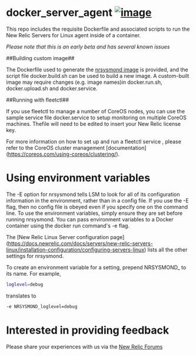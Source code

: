 # docker_server_agent [![image](https://badge.imagelayers.io/newrelic/nrsysmond.svg)](https://imagelayers.io/?images=newrelic%2Fnrsysmond:latest)

This repo includes the requisite Dockerfile and associated scripts to run the New Relic Servers for Linux agent inside of a container.

*Please note that this is an early beta and has several known issues*

##Building custom image##

The Dockerfile used to generate the [nrsysmond image](https://registry.hub.docker.com/u/newrelic/nrsysmond/)  is provided, and the script file docker.build.sh can be used to build a new image. A custom-built image may require changes (e.g. image names)in docker.run.sh, docker.upload.sh and docker.service.

##Running with fleetctl##

If you use fleetctl to manage a number of CoreOS nodes, you can use the sample service file docker.service to setup monitoring on multiple CoreOS machines. Thefile will need to be edited to insert your New Relic license key.

For more information on how to set up and run a fleetctl service , please refer to the CoreOS cluster management [documentation] (https://coreos.com/using-coreos/clustering/).



# Using environment variables #
The -E option for nrsysmond tells LSM to look for all of its configuration information in the environment, rather than in a config file. If you use the -E flag, then no config file is obeyed even if you specify one on the command line. To use the environment variables, simply ensure they are set before running nrsysmond. You can pass environment variables to a Docker container using the docker run command's -e flag.

The [New Relic Linux Server configuration page] (https://docs.newrelic.com/docs/servers/new-relic-servers-linux/installation-configuration/configuring-servers-linux) lists all the other settings for nrsysmond.

To create an environment variable for a setting, prepend NRSYSMOND_ to its name. For example,

```sh
loglevel=debug
```
translates to

```sh
-e NRSYSMOND_loglevel=debug
```

# Interested in providing feedback #
Please share your experiences with us via the [New Relic Forums](https://discuss.newrelic.com/c/server-monitoring/docker)

